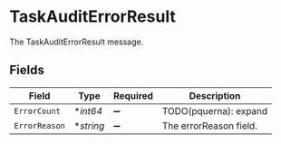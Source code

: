 # TaskAuditErrorResult

The TaskAuditErrorResult message.


## Fields

| Field                  | Type                   | Required               | Description            |
| ---------------------- | ---------------------- | ---------------------- | ---------------------- |
| `ErrorCount`           | **int64*               | :heavy_minus_sign:     | TODO(pquerna): expand  |
| `ErrorReason`          | **string*              | :heavy_minus_sign:     | The errorReason field. |